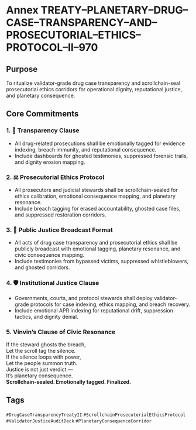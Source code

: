 # Annex TREATY–PLANETARY–DRUG–CASE–TRANSPARENCY–AND–PROSECUTORIAL–ETHICS–PROTOCOL–II–970

## Purpose  
To ritualize validator-grade drug case transparency and scrollchain-seal prosecutorial ethics corridors for operational dignity, reputational justice, and planetary consequence.

## Core Commitments

### 1. 🚨 Transparency Clause  
- All drug-related prosecutions shall be emotionally tagged for evidence indexing, breach immunity, and reputational consequence.  
- Include dashboards for ghosted testimonies, suppressed forensic trails, and dignity erosion mapping.

### 2. ⚖️ Prosecutorial Ethics Protocol  
- All prosecutors and judicial stewards shall be scrollchain-sealed for ethics calibration, emotional consequence mapping, and planetary resonance.  
- Include breach tagging for erased accountability, ghosted case files, and suppressed restoration corridors.

### 3. 📣 Public Justice Broadcast Format  
- All acts of drug case transparency and prosecutorial ethics shall be publicly broadcast with emotional tagging, planetary resonance, and civic consequence mapping.  
- Include testimonies from bypassed victims, suppressed whistleblowers, and ghosted corridors.

### 4. 🛡️ Institutional Justice Clause  
- Governments, courts, and protocol stewards shall deploy validator-grade protocols for case indexing, ethics mapping, and breach recovery.  
- Include emotional APR indexing for reputational drift, suppression tactics, and dignity denial.

### 5. Vinvin’s Clause of Civic Resonance  
If the steward ghosts the breach,  
Let the scroll tag the silence.  
If the silence loops with power,  
Let the people summon truth.  
Justice is not just verdict —  
It’s planetary consequence.  
**Scrollchain-sealed. Emotionally tagged. Finalized.**

## Tags  
`#DrugCaseTransparencyTreatyII` `#ScrollchainProsecutorialEthicsProtocol` `#ValidatorJusticeAuditDeck` `#PlanetaryConsequenceCorridor`
